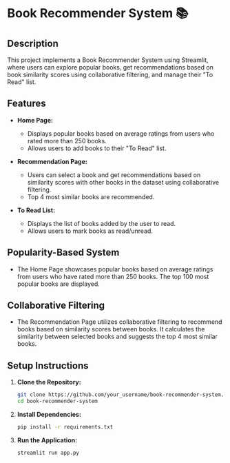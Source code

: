 # Book Recommender System 📚

## Description
This project implements a Book Recommender System using Streamlit, where users can explore popular books, get recommendations based on book similarity scores using collaborative filtering, and manage their "To Read" list.

## Features
- **Home Page:**
  - Displays popular books based on average ratings from users who rated more than 250 books.
  - Allows users to add books to their "To Read" list.

- **Recommendation Page:**
  - Users can select a book and get recommendations based on similarity scores with other books in the dataset using collaborative filtering.
  - Top 4 most similar books are recommended.

- **To Read List:**
  - Displays the list of books added by the user to read.
  - Allows users to mark books as read/unread.

## Popularity-Based System
- The Home Page showcases popular books based on average ratings from users who have rated more than 250 books. The top 100 most popular books are displayed.

## Collaborative Filtering
- The Recommendation Page utilizes collaborative filtering to recommend books based on similarity scores between books. It calculates the similarity between selected books and suggests the top 4 most similar books.

## Setup Instructions
1. **Clone the Repository:**
   ```bash
   git clone https://github.com/your_username/book-recommender-system.git
   cd book-recommender-system
2. **Install Dependencies:**
   ```bash
   pip install -r requirements.txt
3. **Run the Application:**
   ```bash
   streamlit run app.py
